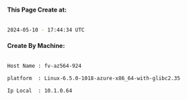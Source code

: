 
   
#### This Page Create at:

```bash

2024-05-10 - 17:44:34 UTC

```

#### Create By Machine:

```bash

Host Name : fv-az564-924

platform  : Linux-6.5.0-1018-azure-x86_64-with-glibc2.35

Ip Local  : 10.1.0.64

```

